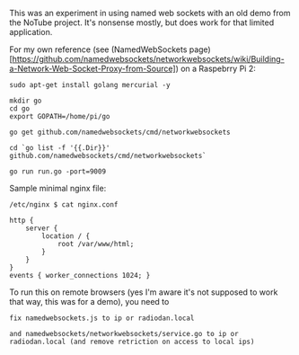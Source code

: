 This was an experiment in using named web sockets with an old demo from the NoTube project. It's nonsense mostly, but does work for that limited application.

For my own reference (see (NamedWebSockets page)[https://github.com/namedwebsockets/networkwebsockets/wiki/Building-a-Network-Web-Socket-Proxy-from-Source]) on a Raspebrry Pi 2:

    sudo apt-get install golang mercurial -y

    mkdir go
    cd go
    export GOPATH=/home/pi/go

    go get github.com/namedwebsockets/cmd/networkwebsockets

    cd `go list -f '{{.Dir}}' github.com/namedwebsockets/cmd/networkwebsockets`

    go run run.go -port=9009    

Sample minimal nginx file:

    /etc/nginx $ cat nginx.conf

    http {
        server {
            location / {
                root /var/www/html;
            }
        }
    }
    events { worker_connections 1024; }


To run this on remote browsers (yes I'm aware it's not supposed to work that way, this was for a demo), you need to 

    fix namedwebsockets.js to ip or radiodan.local

    and namedwebsockets/networkwebsockets/service.go to ip or radiodan.local (and remove retriction on access to local ips)



